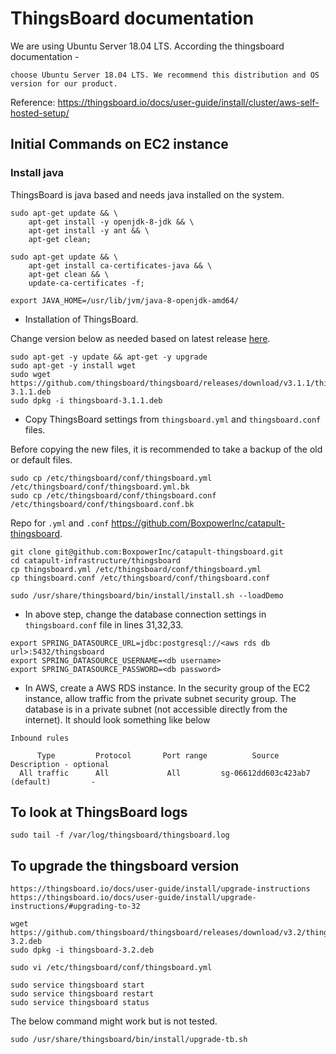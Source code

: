 # ThingsBoard documentation

We are using Ubuntu Server 18.04 LTS. According the thingsboard documentation -

```
choose Ubuntu Server 18.04 LTS. We recommend this distribution and OS version for our product.
```

Reference: https://thingsboard.io/docs/user-guide/install/cluster/aws-self-hosted-setup/

## Initial Commands on EC2 instance 

### Install java

ThingsBoard is java based and needs java installed on the system.

```shell
sudo apt-get update && \
    apt-get install -y openjdk-8-jdk && \
    apt-get install -y ant && \
    apt-get clean;
```

```shell
sudo apt-get update && \
    apt-get install ca-certificates-java && \
    apt-get clean && \
    update-ca-certificates -f;
```
```
export JAVA_HOME=/usr/lib/jvm/java-8-openjdk-amd64/
```

* Installation of ThingsBoard.

Change version below as needed based on latest release [here](https://github.com/thingsboard/thingsboard/releases).
```
sudo apt-get -y update && apt-get -y upgrade
sudo apt-get -y install wget
sudo wget https://github.com/thingsboard/thingsboard/releases/download/v3.1.1/thingsboard-3.1.1.deb
sudo dpkg -i thingsboard-3.1.1.deb 
```

* Copy ThingsBoard settings from ```thingsboard.yml``` and ```thingsboard.conf``` files.

Before copying the new files, it is recommended to take a backup of the old or default files.
```
sudo cp /etc/thingsboard/conf/thingsboard.yml /etc/thingsboard/conf/thingsboard.yml.bk
sudo cp /etc/thingsboard/conf/thingsboard.conf /etc/thingsboard/conf/thingsboard.conf.bk
```

Repo for ```.yml``` and ```.conf``` https://github.com/BoxpowerInc/catapult-thingsboard.

```
git clone git@github.com:BoxpowerInc/catapult-thingsboard.git
cd catapult-infrastructure/thingsboard
cp thingsboard.yml /etc/thingsboard/conf/thingsboard.yml
cp thingsboard.conf /etc/thingsboard/conf/thingsboard.conf
```

```
sudo /usr/share/thingsboard/bin/install/install.sh --loadDemo
```

* In above step, change the database connection settings in ```thingsboard.conf``` file in lines 31,32,33.
```
export SPRING_DATASOURCE_URL=jdbc:postgresql://<aws rds db url>:5432/thingsboard
export SPRING_DATASOURCE_USERNAME=<db username>
export SPRING_DATASOURCE_PASSWORD=<db password>
```

* In AWS, create a AWS RDS instance. In the security group of the EC2 instance, allow traffic from the private subnet security group. The database is in a private subnet (not accessible directly from the internet). It should look something like below
```
Inbound rules

	  Type         Protocol       Port range          Source                     Description - optional
  All traffic	   All	           All	       sg-06612dd603c423ab7 (default)	      -
```

## To look at ThingsBoard logs

```
sudo tail -f /var/log/thingsboard/thingsboard.log
```

## To upgrade the thingsboard version
```
https://thingsboard.io/docs/user-guide/install/upgrade-instructions
https://thingsboard.io/docs/user-guide/install/upgrade-instructions/#upgrading-to-32
```
```
wget https://github.com/thingsboard/thingsboard/releases/download/v3.2/thingsboard-3.2.deb
sudo dpkg -i thingsboard-3.2.deb
```


```shell
sudo vi /etc/thingsboard/conf/thingsboard.yml 

sudo service thingsboard start
sudo service thingsboard restart
sudo service thingsboard status
```

The below command might work but is not tested.
```
sudo /usr/share/thingsboard/bin/install/upgrade-tb.sh
```
